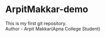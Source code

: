 # ArpitMakkar-demo
This is my first git repository.
<br>
Author - Arpit Makkar(Apna College Student)
